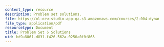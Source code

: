 ```yaml
---
content_type: resource
description: Problem set solutions.
file: https://ol-ocw-studio-app-qa.s3.amazonaws.com/courses/2-004-dynamics-and-control-ii-spring-2008/bd9a8061d831f426562a0250a0f0f863_ps6soln.pdf
file_type: application/pdf
resourcetype: Document
title: Problem Set 6 Solutions
uid: bd9a8061-d831-f426-562a-0250a0f0f863
---
```


